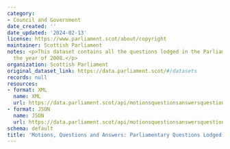 ```yaml
---
category:
- Council and Government
date_created: ''
date_updated: '2024-02-13'
license: https://www.parliament.scot/about/copyright
maintainer: Scottish Parliament
notes: <p>This dataset contains all the questions lodged in the Parliament during
  the year of 2008.</p>
organization: Scottish Parliament
original_dataset_link: https://data.parliament.scot/#/datasets
records: null
resources:
- format: XML
  name: XML
  url: https://data.parliament.scot/api/motionsquestionsanswersquestions?year=2008
- format: JSON
  name: JSON
  url: https://data.parliament.scot/api/motionsquestionsanswersquestions?year=2008
schema: default
title: 'Motions, Questions and Answers: Parliamentary Questions Lodged (2008)'
---
```

